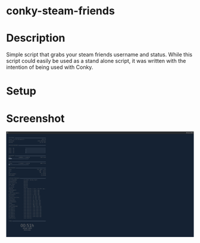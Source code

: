 # conky-steam-friends

# Description
Simple script that grabs your steam friends username and status.  While this script could easily be used as a stand alone script, it was written with the intention of being used with Conky.

# Setup

# Screenshot
![alt tag](screenshot.png)
